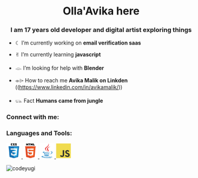 <h1 align="center">Olla'Avika here</h1>
<h3 align="center">I am 17 years old developer and digital artist exploring things </h3>

- ☾ I’m currently working on **email verification saas**

- ✌︎︎ I’m currently learning **javascript**

- 𓁼 I’m looking for help with **Blender**

- ⌯⌲ How to reach me **Avika Malik on Linkden** ((https://www.linkedin.com/in/avikamalik/))

- 𓃮 Fact **Humans came from jungle**

<h3 align="left">Connect with me:</h3>
<p align="left">
</p>

<h3 align="left">Languages and Tools:</h3>
<p align="left"> <a href="https://www.w3schools.com/css/" target="_blank" rel="noreferrer"> <img src="https://raw.githubusercontent.com/devicons/devicon/master/icons/css3/css3-original-wordmark.svg" alt="css3" width="40" height="40"/> </a> <a href="https://www.w3.org/html/" target="_blank" rel="noreferrer"> <img src="https://raw.githubusercontent.com/devicons/devicon/master/icons/html5/html5-original-wordmark.svg" alt="html5" width="40" height="40"/> </a> <a href="https://www.java.com" target="_blank" rel="noreferrer"> <img src="https://raw.githubusercontent.com/devicons/devicon/master/icons/java/java-original.svg" alt="java" width="40" height="40"/> </a> <a href="https://developer.mozilla.org/en-US/docs/Web/JavaScript" target="_blank" rel="noreferrer"> <img src="https://raw.githubusercontent.com/devicons/devicon/master/icons/javascript/javascript-original.svg" alt="javascript" width="40" height="40"/> </a> </p>

<p><img align="center" src="https://github-readme-stats.vercel.app/api/top-langs?username=codeyugi&show_icons=true&locale=en&layout=compact" alt="codeyugi" /></p>
